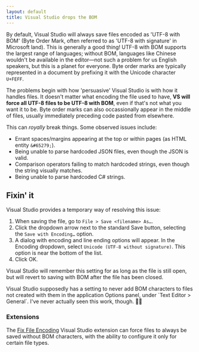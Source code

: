 ```yaml
---
layout: default
title: Visual Studio drops the BOM
---
```


By default, Visual Studio will always save files encoded as 'UTF-8 with BOM' (Byte Order Mark, often referred to as 'UTF-8 with signature' in Microsoft land). This is generally a good thing! UTF-8 with BOM supports the largest range of languages; without BOM, languages like Chinese wouldn't be available in the editor—not such a problem for us English speakers, but this is a planet for everyone. Byte order marks are typically represented in a document by prefixing it with the Unicode character `U+FEFF`. 

The problems begin with how 'persuasive' Visual Studio is with how it handles files. It doesn't matter what encoding the file used to have, **VS will force all UTF-8 files to be UTF-8 with BOM**, even if that's not what you want it to be. Byte order marks can also occassionally appear in the middle of files, usually immediately preceding code pasted from elsewhere. 

This can *royally* break things. Some observed issues include:

* Errant spaces/margins appearing at the top or within pages (as HTML entity `&#65279;`).
* Being unable to parse hardcoded JSON files, even though the JSON is valid.
* Comparison operators failing to match hardcoded strings, even though the string visually matches.
* Being unable to parse hardcoded C# strings.

## Fixin' it

Visual Studio provides a temporary way of resolving this issue:

1. When saving the file, go to `File > Save <filename> As…`.
2. Click the dropdown arrow next to the standard Save button, selecting the `Save with Encoding…` option.
3. A dialog with encoding and line ending options will appear. In the Encoding dropdown, select `Unicode (UTF-8 without signature)`. This option is near the bottom of the list. 
4. Click OK. 

Visual Studio will remember this setting for as long as the file is still open, but will revert to saving with BOM after the file has been closed. 

<aside class="aside aside--issue">
Visual Studio supposedly has a setting to never add BOM characters to files not created with them in the application Options panel, under `Text Editor > General`. I've never actually seen this work, though. 🤷🏻️
</aside>

### Extensions

The [Fix File Encoding](https://vlasovstudio.com/fix-file-encoding/) Visual Studio extension can force files to always be saved without BOM characters, with the ability to configure it only for certain file types.
